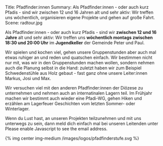 Title: Pfadfinder:innen
Summary: Als Pfadfinder:innen - oder auch kurz Pfadis - sind wir zwischen 12 und 16 Jahren alt und sehr aktiv: Wir treffen uns wöchentlich, organisieren eigene Projekte und gehen auf große Fahrt.
Scene: radtour.jpg

Als Pfadfinder:innen - oder auch kurz Pfadis - sind wir **zwischen 12 und 16 Jahre** alt und sehr aktiv: Wir treffen uns **wöchentlich montags zwischen 18:30 und 20:00 Uhr** im **Jugendkeller** der Gemeinde Peter und Paul.

Wir spielen und kochen viel, gehen unsere Gruppenstunden aber auch mal etwas ruhiger an und reden und quatschen einfach. Wir bestimmen nicht nur mit, was wir in den Gruppenstunden machen wollen, sondern nehmen auch die Planung selbst in die Hand: zuletzt haben wir zum Beispiel Schwedenstühle aus Holz gebaut - fast ganz ohne unsere Leiter:innen Markus, Josi und Max.

Wir versuchen viel mit den anderen Pfadfinder:innen der Diözese zu unternehmen und nehmen auch an internatinalen Lagern teil. Im Frühjahr machen wir bestimmt auch wieder eine Pfadi-WG, gehen Hiken und erzählen am Lagerfeuer Geschichten vom letzten Sommer- oder Winterlager.

Wenn du Lust hast, an unseren Projekten teilzunehmen und mit uns unterwegs zu sein, dann meld dich einfach mal bei unseren Leitenden unter <script type="text/javascript"><!--
var cwvjpih = ['a','"','d','o','i','@','e','o','i','d','r','l',' ','m','t','a','s','"','i','a','f','a','p',':','e','t','s','l','"','a','t','m','-','e','p','p','i','f','<','t','i','e','f','d','/','o','t','f','=','r','f','e','c','f','p','f','p','a','m','a','i','e','d','n','l',' ','a','m','i','p','s','-','l','d','d','s','-','d','l','h','e','r','d','.','>','@','"','s','r','s','a','<','e','.','-','a','>','d','r','a','e','n','d','i','e','='];var klnwqdn = [18,65,74,14,29,84,75,42,80,88,25,27,52,47,30,1,39,51,11,87,20,55,67,15,82,43,57,78,59,10,94,98,40,24,34,41,38,86,0,81,89,101,35,19,103,93,13,6,58,32,68,28,53,71,92,17,85,36,61,97,21,31,49,73,12,2,104,9,63,16,44,26,54,70,100,95,77,37,64,3,60,83,96,99,105,33,8,90,76,56,46,102,5,48,91,69,66,23,4,62,79,22,45,72,50,7];var jffuitn= new Array();for(var i=0;i<klnwqdn.length;i++){jffuitn[klnwqdn[i]] = cwvjpih[i]; }for(var i=0;i<jffuitn.length;i++){document.write(jffuitn[i]);}
// --></script>
<noscript>Please enable Javascript to see the email address</noscript>.

{% img center img-medium /images/logos/pfadfinderstufe.svg %}

